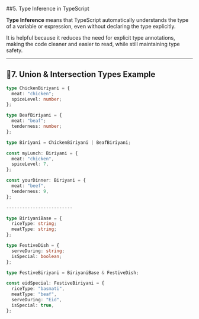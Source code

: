##5. Type Inference in TypeScript

**Type Inference** means that TypeScript automatically understands the type of a variable or expression, even without declaring the type explicitly.

It is helpful because it reduces the need for explicit type annotations, making the code cleaner and easier to read, while still maintaining type safety.

---

## 🔗7. Union & Intersection Types Example

```ts
type ChickenBiriyani = {
  meat: "chicken";
  spiceLevel: number;
};

type BeafBiriyani = {
  meat: "beaf";
  tenderness: number;
};

type Biriyani = ChickenBiriyani | BeafBiriyani;

const myLunch: Biriyani = {
  meat: "chicken",
  spiceLevel: 7,
};

const yourDinner: Biriyani = {
  meat: "beef",
  tenderness: 9,
};

-------------------------

type BiriyaniBase = {
  riceType: string;
  meatType: string;
};

type FestiveDish = {
  serveDuring: string;
  isSpecial: boolean;
};

type FestiveBiriyani = BiriyaniBase & FestiveDish;

const eidSpecial: FestiveBiriyani = {
  riceType: "basmati",
  meatType: "beaf",
  serveDuring: "Eid",
  isSpecial: true,
};
